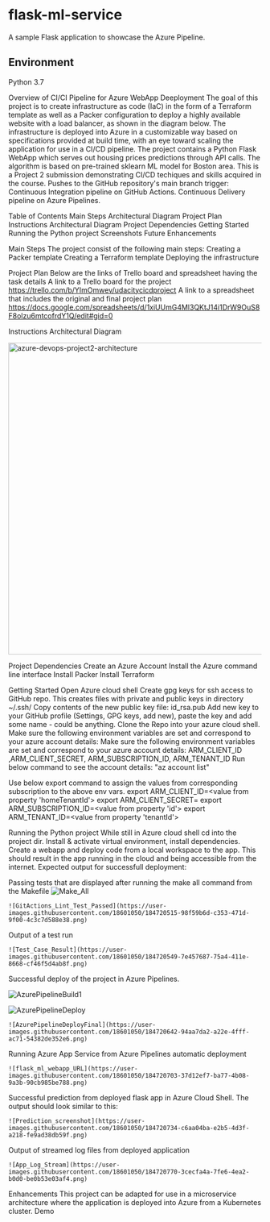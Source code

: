 # flask-ml-service
A sample Flask application to showcase the Azure Pipeline.

## Environment
Python 3.7

Overview of CI/CI Pipeline for Azure WebApp Deeployment 
The goal of this project is to create infrastructure as code (IaC) in the form of a Terraform template as well as a Packer configuration to deploy a highly available website with a load balancer, as shown in the diagram below. The infrastructure is deployed into Azure in a customizable way based on specifications provided at build time, with an eye toward scaling the application for use in a CI/CD pipeline.
The project contains a Python Flask WebApp which serves out housing prices predictions through API calls. The algorithm is based on pre-trained sklearn ML model for Boston area.
This is a Project 2 submission demonstrating CI/CD techiques and skills acquired in the course.
Pushes to the GitHub repository's main branch trigger:
Continuous Integration pipeline on GitHub Actions.
Continuous Delivery pipeline on Azure Pipelines.
 
Table of Contents
Main Steps
Architectural Diagram
Project Plan
Instructions
Architectural Diagram
Project Dependencies
Getting Started
Running the Python project
Screenshots
Future Enhancements
 
Main Steps
The project consist of the following main steps:
Creating a Packer template
Creating a Terraform template
Deploying the infrastructure
 
   Project Plan
Below are the links of Trello board and spreadsheet having the task details
A link to a Trello board for the project
https://trello.com/b/YImOmwev/udacitycicdproject
A link to a spreadsheet that includes the original and final project plan
https://docs.google.com/spreadsheets/d/1xiUUmG4Ml3QKtJ14i1DrW9OuS8F8olzu6mtcofrdY1Q/edit#gid=0
 
Instructions
Architectural Diagram
 
 <img width="619" alt="azure-devops-project2-architecture" src="https://user-images.githubusercontent.com/18601050/184720437-2707d201-274f-4e8e-ba67-27e68f572a91.png">


Project Dependencies
Create an Azure Account
Install the Azure command line interface
Install Packer
Install Terraform
 
Getting Started
Open Azure cloud shell
Create gpg keys for ssh access to GitHub repo. This creates files with private and public keys in directory ~/.ssh/
Copy contents of the new public key file: id_rsa.pub
Add new key to your GitHub profile (Settings, GPG keys, add new), paste the key and add some name - could be anything.
Clone the Repo into your azure cloud shell.
Make sure the following environment variables are set and correspond to your azure account details:
Make sure the following environment variables are set and correspond to your azure account details:
ARM_CLIENT_ID ,ARM_CLIENT_SECRET, ARM_SUBSCRIPTION_ID, ARM_TENANT_ID
Run below command to see the account details:
	"az account list"
 
Use below export command to assign the values from corresponding subscription to the above env vars.
export ARM_CLIENT_ID=<value from property 'homeTenantId'>
export ARM_CLIENT_SECRET=<value from>
export ARM_SUBSCRIPTION_ID=<value from property 'id'>
export ARM_TENANT_ID=<value from property 'tenantId'>
 
Running the Python project
While still in Azure cloud shell cd into the project dir.
Install & activate virtual environment, install dependencies.
Create a webapp and deploy code from a local workspace to the app.
This should result in the app running in the cloud and being accessible from the internet. Expected output for successfull deployment:
 
Passing tests that are displayed after running the make all command from the Makefile
	![Make_All](https://user-images.githubusercontent.com/18601050/184720347-29487136-793c-4a54-9983-27d0831f2c9c.png)


	![GitActions_Lint_Test_Passed](https://user-images.githubusercontent.com/18601050/184720515-98f59b6d-c353-471d-9f00-4c3c7d588e38.png)

	
Output of a test run
	
	![Test_Case_Result](https://user-images.githubusercontent.com/18601050/184720549-7e457687-75a4-411e-8668-cf46f5d4ab8f.png)


Successful deploy of the project in Azure Pipelines. 

 
![AzurePipelineBuild1](https://user-images.githubusercontent.com/18601050/184720564-013e30c9-b9d3-4594-be20-052f94e52658.png)

	
![AzurePipelineDeploy](https://user-images.githubusercontent.com/18601050/184720621-86edc3ca-f3aa-4afe-a31e-127ed6d8bea9.png)

 
	![AzurePipelineDeployFinal](https://user-images.githubusercontent.com/18601050/184720642-94aa7da2-a22e-4fff-ac71-54382de352e6.png)


Running Azure App Service from Azure Pipelines automatic deployment
	
	![flask_ml_webapp_URL](https://user-images.githubusercontent.com/18601050/184720703-37d12ef7-ba77-4b08-9a3b-90cb985be788.png)


Successful prediction from deployed flask app in Azure Cloud Shell. The output should look similar to this:
	
	![Prediction_screenshot](https://user-images.githubusercontent.com/18601050/184720734-c6aa04ba-e2b5-4d3f-a218-fe9ad38db59f.png)

	
Output of streamed log files from deployed application
	
	![App_Log_Stream](https://user-images.githubusercontent.com/18601050/184720770-3cecfa4a-7fe6-4ea2-b0d0-be0b53e03af4.png)


Enhancements
This project can be adapted for use in a microservice architecture where the application is deployed into Azure from a Kubernetes cluster.
Demo

